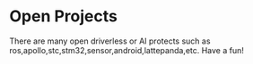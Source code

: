 # Open Projects
There are many open driverless or AI protects such as ros,apollo,stc,stm32,sensor,android,lattepanda,etc.
Have a fun!
